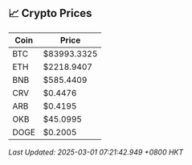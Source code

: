 ## 📈 Crypto Prices

| Coin | Price |
| ---- | ----- |
| BTC | $83993.3325 |
| ETH | $2218.9407 |
| BNB | $585.4409 |
| CRV | $0.4476 |
| ARB | $0.4195 |
| OKB | $45.0995 |
| DOGE | $0.2005 |

_Last Updated: 2025-03-01 07:21:42.949 +0800 HKT_